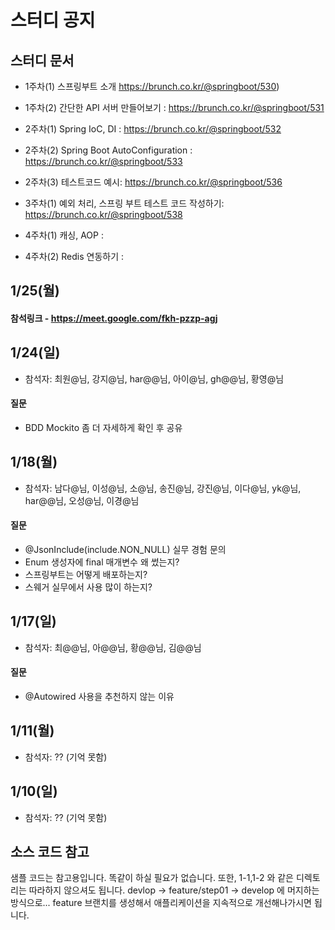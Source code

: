 # 스터디 공지



## 스터디 문서

- 1주차(1) 스프링부트 소개 https://brunch.co.kr/@springboot/530)
- 1주차(2) 간단한 API 서버 만들어보기 : https://brunch.co.kr/@springboot/531

- 2주차(1) Spring IoC, DI : https://brunch.co.kr/@springboot/532
- 2주차(2) Spring Boot AutoConfiguration : https://brunch.co.kr/@springboot/533
- 2주차(3) 테스트코드 예시: https://brunch.co.kr/@springboot/536

- 3주차(1) 예외 처리, 스프링 부트 테스트 코드 작성하기: https://brunch.co.kr/@springboot/538

- 4주차(1) 캐싱, AOP :
- 4주차(2) Redis 연동하기 :

## 1/25(월) 
#### 참석링크 - https://meet.google.com/fkh-pzzp-agj

## 1/24(일)  
- 참석자: 최원@님, 강지@님, har@@님, 아이@님, gh@@님, 황영@님
#### 질문 
  - BDD Mockito 좀 더 자세하게 확인 후 공유
  

## 1/18(월) 
- 참석자: 남다@님, 이성@님, 소@님, 송진@님, 강진@님, 이다@님, yk@님, har@@님, 오성@님, 이경@님
#### 질문
  - @JsonInclude(include.NON_NULL) 실무 경험 문의
  - Enum 생성자에 final 매개변수 왜 썼는지?
  - 스프링부트는 어떻게 배포하는지?
  - 스웨거 실무에서 사용 많이 하는지?

## 1/17(일) 
- 참석자: 최@@님, 아@@님, 황@@님, 김@@님
#### 질문
  - @Autowired 사용을 추천하지 않는 이유

## 1/11(월) 
- 참석자: ?? (기억 못함)

## 1/10(일) 
- 참석자: ?? (기억 못함)


## 소스 코드 참고

샘플 코드는 참고용입니다. 똑같이 하실 필요가 없습니다. 또한, 1-1,1-2 와 같은 디렉토리는 따라하지 않으셔도 됩니다. devlop -> feature/step01 -> develop 에 머지하는 방식으로... feature 브랜치를 생성해서 애플리케이션을 지속적으로 개선해나가시면 됩니다. 
